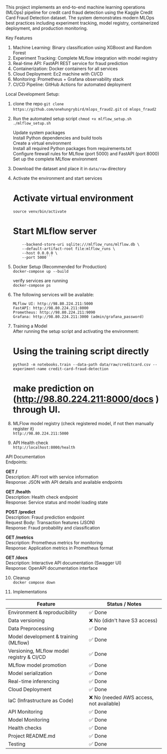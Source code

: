 This project implements an end-to-end machine learning operations (MLOps) pipeline for credit card fraud detection using the 
Kaggle Credit Card Fraud Detection dataset. The system demonstrates modern MLOps best practices including experiment tracking, 
model registry, containerized deployment, and production monitoring.

Key Features
 1. Machine Learning: Binary classification using XGBoost and Random Forest
 2. Experiment Tracking: Complete MLflow integration with model registry
 3. Real-time API: FastAPI REST service for fraud prediction
 4. Containerization: Docker containers for all services
 5. Cloud Deployment: Ec2 machine with CI/CD
 6. Monitoring: Prometheus + Grafana observability stack
 7. CI/CD Pipeline: GitHub Actions for automated deployment

Local Development Setup:
1. clone the repo
	```git clone https://github.com/onehungrybird/mlops_fraud2.git```
	```cd mlops_fraud2```

2. Run the automated setup script
	```chmod +x mlflow_setup.sh```
	```./mlflow_setup.sh```
	
	Update system packages  
	Install Python dependencies and build tools  
	Create a virtual environment  
	Install all required Python packages from requirements.txt  
	Configure firewall rules for MLflow (port 5000) and FastAPI (port 8000)  
	Set up the complete MLflow environment  

3. Download the dataset and place it in `data/raw` directory  
4. Activate the environment and start services  

	# Activate virtual environment  
	```source venv/bin/activate```  

	# Start MLflow server  
	```mlflow server \
		--backend-store-uri sqlite:///mlflow_runs/mlflow.db \
		--default-artifact-root file:mlflow_runs \
		--host 0.0.0.0 \
		--port 5000```  

5. Docker Setup (Recommended for Production)  
	```docker-compose up --build```  
	
	verify services are running  
	```docker-compose ps```  
	
6. The following services will be available:

	```MLflow UI: http://98.80.224.211:5000```  
	```FastAPI: http://98.80.224.211:8000```  
	```Prometheus: http://98.80.224.211:9090```  
	```Grafana: http://98.80.224.211:3000 (admin/grafana_password)```  
	
7. Training a Model  
	After running the setup script and activating the environment:  
	# Using the training script directly  
	```python3 -m notebooks.train --data-path data/raw/creditcard.csv --experiment-name credit-card-fraud-detection```  
	
	# make prediction on (http://98.80.224.211:8000/docs ) through UI.  
	
8. MLFlow model registry (check registered model, if not then manually register it)  
	```http://98.80.224.211:5000```  
	
9. API Health check  
	```http://localhost:8000/health```  


API Documentation  
Endpoints:  

**GET /**  
Description: API root with service information  
Response: JSON with API details and available endpoints  

**GET /health**  
Description: Health check endpoint  
Response: Service status and model loading state  

**POST /predict**  
Description: Fraud prediction endpoint  
Request Body: Transaction features (JSON)  
Response: Fraud probability and classification  

**GET /metrics**  
Description: Prometheus metrics for monitoring  
Response: Application metrics in Prometheus format  

**GET /docs**  
Description: Interactive API documentation (Swagger UI)  
Response: OpenAPI documentation interface  

10. Cleanup  
	```docker compose down```  

11. Implementations  

| Feature                              | Status / Notes                               |
|--------------------------------------|----------------------------------------------|
| Environment & reproducibility        | ✅ Done                                      |
| Data versioning                      | ❌ No (didn't have S3 access)                 |
| Data Preprocessing                   | ✅ Done                                      |
| Model development & training (MLflow)| ✅ Done                                      |
| Versioning, MLflow model registry & CI/CD | ✅ Done                                |
| MLflow model promotion               | ✅ Done                                      |
| Model serialization                  | ✅ Done                                      |
| Real-time inferencing                | ✅ Done                                      |
| Cloud Deployment                     | ✅ Done                                      |
| IaC (Infrastructure as Code)         | ❌ No (needed AWS access, not available)      |
| API Monitoring                       | ✅ Done                                      |
| Model Monitoring                     | ✅ Done                                      |
| Health checks                        | ✅ Done                                      |
| Project README.md                    | ✅ Done                                      |
| Testing                              | ✅ Done                                      |
